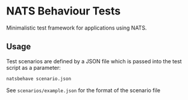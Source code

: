 # NATS Behaviour Tests

Minimalistic test framework for applications using NATS.

## Usage

Test scenarios are defined by a JSON file which is passed into the test script as a parameter:

```python
natsbehave scenario.json
```
See `scenarios/example.json` for the format of the scenario file
